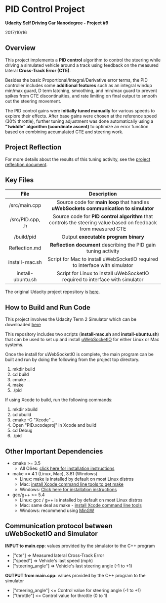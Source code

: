 # **PID Control Project**

**Udacity Self Driving Car Nanodegree - Project #9**

2017/10/16

## Overview

This project implements a **PID control** algorithm to control the steering while driving a simulated vehicle around a track using feedback on the measured lateral **Cross-Track Error (CTE)**.

Besides the basic Proportional/Integral/Derivative error terms, the PID controller includes some **additional features** such as an integral windup min/max guard, D term latching, smoothing, and min/max guard to prevent spikes from CTE discontinuities, and rate limiting on final output to smooth out the steering movement.

The PID control gains were **initially tuned manually** for various speeds to explore their effects.  After base gains were chosen at the reference speed (30% throttle), further tuning adjustment was done automatically using a **"twiddle" algorithm (coordinate ascent)** to optimize an error function based on combining accumulated CTE and steering work.

## Project Reflection

For more details about the results of this tuning activity, see the [project reflection document](Reflection.md).

## Key Files

| File              | Description                                                                                                    |
|:-----------------:|:--------------------------------------------------------------------------------------------------------------:|
| /src/main.cpp     | Source code for **main loop** that handles **uWebSockets communication to simulator**                          |
| /src/PID.cpp, .h  | Source code for **PID control algorithm** that controls the steering value based on feedback from measured CTE |
| /build/pid        | Output **executable program binary**                                                                           |
| Reflection.md     | **Reflection document** describing the PID gain tuning activity                                                |
| install-mac.sh    | Script for Mac to install uWebSocketIO required to interface with simulator                                    |
| install-ubuntu.sh | Script for Linux to install uWebSocketIO required to interface with simulator                                  |

The original Udacity project repository is [here](https://github.com/udacity/CarND-PID-Control-Project).

## How to Build and Run Code

This project involves the Udacity Term 2 Simulator which can be downloaded [here](https://github.com/udacity/self-driving-car-sim/releases)

This repository includes two scripts (**install-mac.sh** and **install-ubuntu.sh**) that can be used to set up and install [uWebSocketIO](https://github.com/uWebSockets/uWebSockets) for either Linux or Mac systems.

Once the install for uWebSocketIO is complete, the main program can be built and run by doing the following from the project top directory.

1. mkdir build
2. cd build
3. cmake ..
4. make
5. ./pid

If using Xcode to build, run the following commands:

1. mkdir xbuild
2. cd xbuild
3. cmake -G "Xcode" ..
4. Open "PID.xcodeproj" in Xcode and build
5. cd Debug
6. ./pid

## Other Important Dependencies

* cmake >= 3.5
  * All OSes: [click here for installation instructions](https://cmake.org/install/)
* make >= 4.1 (Linux, Mac), 3.81 (Windows)
  * Linux: make is installed by default on most Linux distros
  * Mac: [install Xcode command line tools to get make](https://developer.apple.com/xcode/features/)
  * Windows: [Click here for installation instructions](http://gnuwin32.sourceforge.net/packages/make.htm)
* gcc/g++ >= 5.4
  * Linux: gcc / g++ is installed by default on most Linux distros
  * Mac: same deal as make - [install Xcode command line tools](https://developer.apple.com/xcode/features/)
  * Windows: recommend using [MinGW](http://www.mingw.org/)

## Communication protocol between uWebSocketIO and Simulator

**INPUT to main.cpp**: values provided by the simulator to the C++ program

* ["cte"] => Measured lateral Cross-Track Error
* ["speed"] => Vehicle's last speed (mph)
* ["steering_angle"] => Vehicle's last steering angle (-1 to +1)

**OUTPUT from main.cpp**: values provided by the C++ program to the simulator

* ["steering_angle"] <= Control value for steering angle (-1 to +1)
* ["throttle"] <= Control value for throttle (0 to 1)
